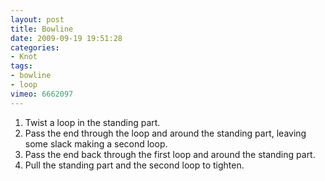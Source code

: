 ```yaml
---
layout: post
title: Bowline
date: 2009-09-19 19:51:28
categories:
- Knot
tags:
- bowline
- loop
vimeo: 6662097
---
```


1. Twist a loop in the standing part.
1. Pass the end through the loop and around the standing part, leaving some slack making a second loop.
1. Pass the end back through the first loop and around the standing part.
1. Pull the standing part and the second loop to tighten.


